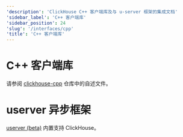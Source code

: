 ```yaml
---
'description': 'ClickHouse C++ 客户端库及与 u-server 框架的集成文档'
'sidebar_label': 'C++ 客户端库'
'sidebar_position': 24
'slug': '/interfaces/cpp'
'title': 'C++ 客户端库'
---
```



# C++ 客户端库

请参阅 [clickhouse-cpp](https://github.com/ClickHouse/clickhouse-cpp) 仓库中的自述文件。


# userver 异步框架

[userver (beta)](https://github.com/userver-framework/userver) 内置支持 ClickHouse。
